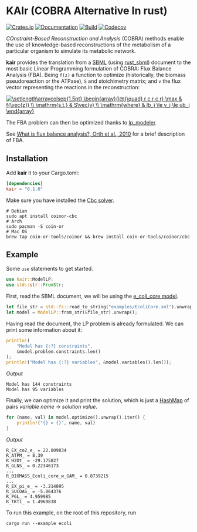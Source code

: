# KAIr (COBRA Alternative In rust)

[![Crates.io](https://img.shields.io/crates/v/kair.svg)](https://crates.io/crates/kair)
[![Documentation](https://docs.rs/kair/badge.svg)](https://docs.rs/kair/)
[![Build](https://github.com/carrascomj/kair/workflows/build/badge.svg)](https://github.com/carrascomj/kair)
[![Codecov](https://codecov.io/github/carrascomj/kair/coverage.svg?branch=trunk)](https://codecov.io/gh/carrascomj/kair)

*COnstraint-Based Reconstruction and Analysis* (COBRA) methods
enable the use of knowledge-based reconstructions of the metabolism of a
particular organism to simulate its metabolic network.

**kair** provides the translation from a [SBML](http://sbml.org/Special/specifications/sbml-level-3/version-2/core/release-2/sbml-level-3-version-2-release-2-core.pdf) (using [rust_sbml](https://github.com/carrascomj/rust_sbml/)) document to the most basic
Linear Programming formulation of COBRA: Flux Balance Analysis (FBA). Being
`f(z)` a function to optimize (historically, the biomass pseudoreaction or the ATPase),
`S` and stoichimetry matrix; and `v` the flux vector representing
the reactions in the reconstruction:

<a href="https://www.codecogs.com/eqnedit.php?latex=\setlength\arraycolsep{1.5pt}&space;\begin{array}{l@{\quad}&space;r&space;c&space;r&space;c&space;r}&space;\max&space;&&space;f(\vec{z})&space;\\&space;\mathrm{s.t.}&space;&&space;S\vec(v)&space;\\&space;\mathrm{where}&space;&&space;lb_j&space;\le&space;v_j&space;\le&space;ub_j&space;\end{array}" target="_blank"><img src="https://latex.codecogs.com/svg.latex?\setlength\arraycolsep{1.5pt}&space;\begin{array}{l@{\quad}&space;r&space;c&space;r&space;c&space;r}&space;\max&space;&&space;f(\vec{z})&space;\\&space;\mathrm{s.t.}&space;&&space;S\vec(v)&space;\\&space;\mathrm{where}&space;&&space;lb_j&space;\le&space;v_j&space;\le&space;ub_j&space;\end{array}" title="\setlength\arraycolsep{1.5pt} \begin{array}{l@{\quad} r c r c r} \max & f(\vec{z}) \\ \mathrm{s.t.} & S\vec(v) \\ \mathrm{where} & lb_j \le v_j \le ub_j \end{array}" /></a>

The FBA problem can then be optimized thanks to [lp_modeler](https://github.com/jcavat/rust-lp-modeler).

See [What is flux balance analysis?, Orth et al., 2010](https://www.ncbi.nlm.nih.gov/pmc/articles/PMC3108565/)
for a brief description of FBA.

## Installation
Add **kair** it to your Cargo.toml:
```toml
[dependencies]
kair = "0.1.0"
```
Make sure you have installed the [Cbc solver](https://github.com/coin-or/Cbc#binaries).
```shell
# Debian
sudo apt install coinor-cbc
# Arch
sudo pacman -S coin-or
# Mac OS
brew tap coin-or-tools/coinor && brew install coin-or-tools/coinor/cbc
```

## Example
Some `use` statements to get started.
```rust
use kair::ModelLP;
use std::str::FromStr;
```
First, read the SBML document, we will be using the [e_coli_core model](http://bigg.ucsd.edu/models/e_coli_core).
```rust
let file_str = std::fs::read_to_string("examples/EcoliCore.xml").unwrap();
let model = ModelLP::from_str(&file_str).unwrap();
```
Having read the document, the LP problem is already formulated. We can print
some information about it:
```rust
println!(
    "Model has {:?} constraints",
    &model.problem.constraints.len()
);
println!("Model has {:?} variables", &model.variables().len());
```
_Output_
```
Model has 144 constraints
Model has 95 variables
```
Finally, we can optimize it and print the solution, which is just a
[HashMap](https://doc.rust-lang.org/std/collections/struct.HashMap.html) of
pairs _variable name_ -> _solution value_.
```rust
for (name, val) in model.optimize().unwrap().iter() {
    println!("{} = {}", name, val)
}
```
_Output_
```
R_EX_co2_e_ = 22.809834
R_ATPM_ = 8.39
R_H2Ot_ = -29.175827
R_GLNS_ = 0.22346173
...
R_BIOMASS_Ecoli_core_w_GAM_ = 0.8739215
...
R_EX_pi_e_ = -3.214895
R_SUCOAS_ = -5.064376
R_PGL_ = 4.959985
R_TKT1_ = 1.4969838
```

To run this example, on the root of this repository, run
```shell
cargo run --example ecoli
```
